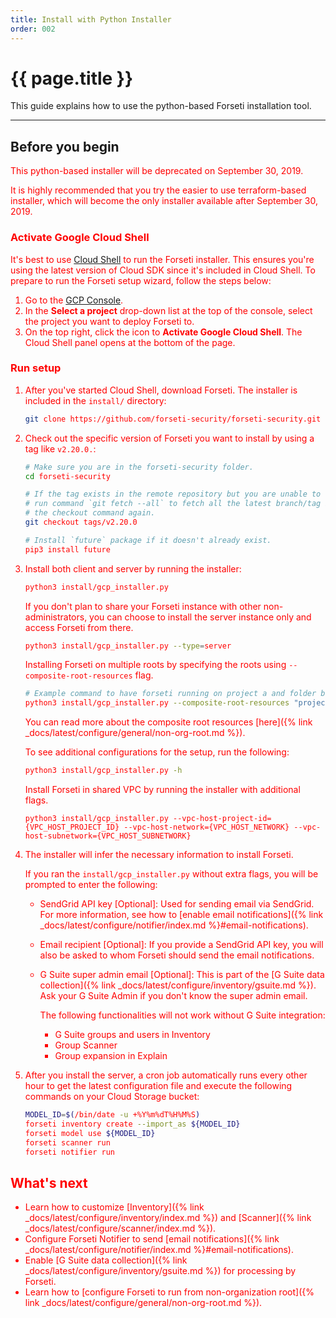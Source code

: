 ```yaml
---
title: Install with Python Installer
order: 002
---
```


# {{ page.title }}

This guide explains how to use the python-based Forseti installation tool.

---

## Before you begin

<span style="color:red">
This python-based installer will be deprecated on September 30, 2019.

It is highly recommended that you try the easier to use terraform-based
installer, which will become the only installer available after
September 30, 2019.
</span>

### Activate Google Cloud Shell

It's best to use
[Cloud Shell](https://cloud.google.com/shell/docs/quickstart) to run the Forseti
installer. This ensures you're using the latest version of Cloud SDK since it's
included in Cloud Shell. To prepare to run the Forseti setup wizard, follow the
steps below:

  1. Go to the [GCP Console](https://console.cloud.google.com/).
  1. In the **Select a project** drop-down list at the top of the console,
     select the project you want to deploy Forseti to.
  1. On the top right, click the icon to **Activate Google Cloud Shell**. The
     Cloud Shell panel opens at the bottom of the page.

### Run setup

  1. After you've started Cloud Shell, download Forseti. The installer is
  included in the `install/` directory:

      ```bash
      git clone https://github.com/forseti-security/forseti-security.git
      ```

  1. Check out the specific version of Forseti you want to install by using a tag like `v2.20.0.`:
      ```bash
      # Make sure you are in the forseti-security folder.
      cd forseti-security

      # If the tag exists in the remote repository but you are unable to checkout the tag,
      # run command `git fetch --all` to fetch all the latest branch/tag information and run
      # the checkout command again.
      git checkout tags/v2.20.0
      
      # Install `future` package if it doesn't already exist.
      pip3 install future
      ```

  1. Install both client and server by running the installer:

     ```bash
     python3 install/gcp_installer.py
     ```

     If you don't plan to share your Forseti instance with other non-administrators, 
     you can choose to install the server instance only and access Forseti from there.
     ```bash
     python3 install/gcp_installer.py --type=server
     ```

     Installing Forseti on multiple roots by specifying the roots using `--composite-root-resources` flag. 
     ```bash
     # Example command to have forseti running on project a and folder b.
     python3 install/gcp_installer.py --composite-root-resources "projects/a,folders/b"
     ```
     You can read more about the composite root resources [here]({% link _docs/latest/configure/general/non-org-root.md %}).

     To see additional configurations for the setup, run the following:

     ```bash
     python3 install/gcp_installer.py -h
     ```
     Install Forseti in shared VPC by running the installer with additional flags.
     
     ```
     python3 install/gcp_installer.py --vpc-host-project-id={VPC_HOST_PROJECT_ID} --vpc-host-network={VPC_HOST_NETWORK} --vpc-host-subnetwork={VPC_HOST_SUBNETWORK}
     ```

  1. The installer will infer the necessary information to install Forseti.

     If you ran the `install/gcp_installer.py` without extra flags, you will be
     prompted to enter the following:

     * SendGrid API key \[Optional\]: Used for sending email via SendGrid. For
       more information, see how to
       [enable email notifications]({% link _docs/latest/configure/notifier/index.md %}#email-notifications).
     * Email recipient \[Optional\]: If you provide a SendGrid API key, you will
       also be asked to whom Forseti should send the email notifications.
     * G Suite super admin email \[Optional\]: This is part of the
       [G Suite data collection]({% link _docs/latest/configure/inventory/gsuite.md %}).
       Ask your G Suite Admin if you don't know the super admin email.

       The following functionalities will not work without G Suite integration:
        * G Suite groups and users in Inventory
        * Group Scanner
        * Group expansion in Explain
        
  1. After you install the server, a cron job automatically runs every other hour
     to get the latest configuration file and execute the following commands on
     your Cloud Storage bucket:

     ```bash
     MODEL_ID=$(/bin/date -u +%Y%m%dT%H%M%S)
     forseti inventory create --import_as ${MODEL_ID}
     forseti model use ${MODEL_ID}
     forseti scanner run
     forseti notifier run
     ```

## What's next

* Learn how to customize
  [Inventory]({% link _docs/latest/configure/inventory/index.md %}) and
  [Scanner]({% link _docs/latest/configure/scanner/index.md %}).
* Configure Forseti Notifier to send
  [email notifications]({% link _docs/latest/configure/notifier/index.md %}#email-notifications).
* Enable
  [G Suite data collection]({% link _docs/latest/configure/inventory/gsuite.md %})
  for processing by Forseti.
* Learn how to [configure Forseti to run from non-organization
  root]({% link _docs/latest/configure/general/non-org-root.md %}).
  
